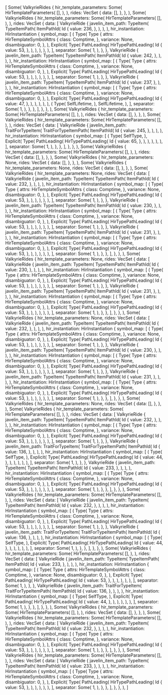 [
    Some(
        ValkyrieRides {
            hir_template_parameters: Some(
                HirTemplateParameters(
                    [],
                ),
            ),
            rides: VecSet {
                data: [],
            },
        },
    ),
    Some(
        ValkyrieRides {
            hir_template_parameters: Some(
                HirTemplateParameters(
                    [],
                ),
            ),
            rides: VecSet {
                data: [
                    ValkyrieRide {
                        javelin_item_path: TypeItem(
                            TypeItemPath(
                                ItemPathId(
                                    Id {
                                        value: 236,
                                    },
                                ),
                            ),
                        ),
                        hir_instantiation: HirInstantiation {
                            symbol_map: [
                                (
                                    Type(
                                        Type {
                                            attrs: HirTemplateSymbolAttrs {
                                                class: Comptime,
                                            },
                                            variance: None,
                                            disambiguator: 0,
                                        },
                                    ),
                                    Explicit(
                                        Type(
                                            PathLeading(
                                                HirTypePathLeading(
                                                    Id {
                                                        value: 53,
                                                    },
                                                ),
                                            ),
                                        ),
                                    ),
                                ),
                            ],
                            separator: Some(
                                1,
                            ),
                        },
                    },
                    ValkyrieRide {
                        javelin_item_path: TypeItem(
                            TypeItemPath(
                                ItemPathId(
                                    Id {
                                        value: 242,
                                    },
                                ),
                            ),
                        ),
                        hir_instantiation: HirInstantiation {
                            symbol_map: [
                                (
                                    Type(
                                        Type {
                                            attrs: HirTemplateSymbolAttrs {
                                                class: Comptime,
                                            },
                                            variance: None,
                                            disambiguator: 0,
                                        },
                                    ),
                                    Explicit(
                                        Type(
                                            PathLeading(
                                                HirTypePathLeading(
                                                    Id {
                                                        value: 53,
                                                    },
                                                ),
                                            ),
                                        ),
                                    ),
                                ),
                            ],
                            separator: Some(
                                1,
                            ),
                        },
                    },
                    ValkyrieRide {
                        javelin_item_path: TypeItem(
                            TypeItemPath(
                                ItemPathId(
                                    Id {
                                        value: 237,
                                    },
                                ),
                            ),
                        ),
                        hir_instantiation: HirInstantiation {
                            symbol_map: [
                                (
                                    Type(
                                        Type {
                                            attrs: HirTemplateSymbolAttrs {
                                                class: Comptime,
                                            },
                                            variance: None,
                                            disambiguator: 0,
                                        },
                                    ),
                                    Explicit(
                                        Type(
                                            PathLeading(
                                                HirTypePathLeading(
                                                    Id {
                                                        value: 47,
                                                    },
                                                ),
                                            ),
                                        ),
                                    ),
                                ),
                                (
                                    Type(
                                        SelfLifetime,
                                    ),
                                    SelfLifetime,
                                ),
                            ],
                            separator: Some(
                                1,
                            ),
                        },
                    },
                ],
            },
        },
    ),
    Some(
        ValkyrieRides {
            hir_template_parameters: Some(
                HirTemplateParameters(
                    [],
                ),
            ),
            rides: VecSet {
                data: [],
            },
        },
    ),
    Some(
        ValkyrieRides {
            hir_template_parameters: Some(
                HirTemplateParameters(
                    [],
                ),
            ),
            rides: VecSet {
                data: [
                    ValkyrieRide {
                        javelin_item_path: TraitForTypeItem(
                            TraitForTypeItemPath(
                                ItemPathId(
                                    Id {
                                        value: 245,
                                    },
                                ),
                            ),
                        ),
                        hir_instantiation: HirInstantiation {
                            symbol_map: [
                                (
                                    Type(
                                        SelfType,
                                    ),
                                    Explicit(
                                        Type(
                                            PathLeading(
                                                HirTypePathLeading(
                                                    Id {
                                                        value: 65,
                                                    },
                                                ),
                                            ),
                                        ),
                                    ),
                                ),
                            ],
                            separator: Some(
                                1,
                            ),
                        },
                    },
                ],
            },
        },
    ),
    Some(
        ValkyrieRides {
            hir_template_parameters: Some(
                HirTemplateParameters(
                    [],
                ),
            ),
            rides: VecSet {
                data: [],
            },
        },
    ),
    Some(
        ValkyrieRides {
            hir_template_parameters: None,
            rides: VecSet {
                data: [],
            },
        },
    ),
    Some(
        ValkyrieRides {
            hir_template_parameters: None,
            rides: VecSet {
                data: [],
            },
        },
    ),
    Some(
        ValkyrieRides {
            hir_template_parameters: None,
            rides: VecSet {
                data: [
                    ValkyrieRide {
                        javelin_item_path: TypeItem(
                            TypeItemPath(
                                ItemPathId(
                                    Id {
                                        value: 232,
                                    },
                                ),
                            ),
                        ),
                        hir_instantiation: HirInstantiation {
                            symbol_map: [
                                (
                                    Type(
                                        Type {
                                            attrs: HirTemplateSymbolAttrs {
                                                class: Comptime,
                                            },
                                            variance: None,
                                            disambiguator: 0,
                                        },
                                    ),
                                    Explicit(
                                        Type(
                                            PathLeading(
                                                HirTypePathLeading(
                                                    Id {
                                                        value: 53,
                                                    },
                                                ),
                                            ),
                                        ),
                                    ),
                                ),
                            ],
                            separator: Some(
                                1,
                            ),
                        },
                    },
                    ValkyrieRide {
                        javelin_item_path: TypeItem(
                            TypeItemPath(
                                ItemPathId(
                                    Id {
                                        value: 230,
                                    },
                                ),
                            ),
                        ),
                        hir_instantiation: HirInstantiation {
                            symbol_map: [
                                (
                                    Type(
                                        Type {
                                            attrs: HirTemplateSymbolAttrs {
                                                class: Comptime,
                                            },
                                            variance: None,
                                            disambiguator: 0,
                                        },
                                    ),
                                    Explicit(
                                        Type(
                                            PathLeading(
                                                HirTypePathLeading(
                                                    Id {
                                                        value: 53,
                                                    },
                                                ),
                                            ),
                                        ),
                                    ),
                                ),
                            ],
                            separator: Some(
                                1,
                            ),
                        },
                    },
                    ValkyrieRide {
                        javelin_item_path: TypeItem(
                            TypeItemPath(
                                ItemPathId(
                                    Id {
                                        value: 231,
                                    },
                                ),
                            ),
                        ),
                        hir_instantiation: HirInstantiation {
                            symbol_map: [
                                (
                                    Type(
                                        Type {
                                            attrs: HirTemplateSymbolAttrs {
                                                class: Comptime,
                                            },
                                            variance: None,
                                            disambiguator: 0,
                                        },
                                    ),
                                    Explicit(
                                        Type(
                                            PathLeading(
                                                HirTypePathLeading(
                                                    Id {
                                                        value: 53,
                                                    },
                                                ),
                                            ),
                                        ),
                                    ),
                                ),
                            ],
                            separator: Some(
                                1,
                            ),
                        },
                    },
                ],
            },
        },
    ),
    Some(
        ValkyrieRides {
            hir_template_parameters: None,
            rides: VecSet {
                data: [
                    ValkyrieRide {
                        javelin_item_path: TypeItem(
                            TypeItemPath(
                                ItemPathId(
                                    Id {
                                        value: 230,
                                    },
                                ),
                            ),
                        ),
                        hir_instantiation: HirInstantiation {
                            symbol_map: [
                                (
                                    Type(
                                        Type {
                                            attrs: HirTemplateSymbolAttrs {
                                                class: Comptime,
                                            },
                                            variance: None,
                                            disambiguator: 0,
                                        },
                                    ),
                                    Explicit(
                                        Type(
                                            PathLeading(
                                                HirTypePathLeading(
                                                    Id {
                                                        value: 53,
                                                    },
                                                ),
                                            ),
                                        ),
                                    ),
                                ),
                            ],
                            separator: Some(
                                1,
                            ),
                        },
                    },
                    ValkyrieRide {
                        javelin_item_path: TypeItem(
                            TypeItemPath(
                                ItemPathId(
                                    Id {
                                        value: 231,
                                    },
                                ),
                            ),
                        ),
                        hir_instantiation: HirInstantiation {
                            symbol_map: [
                                (
                                    Type(
                                        Type {
                                            attrs: HirTemplateSymbolAttrs {
                                                class: Comptime,
                                            },
                                            variance: None,
                                            disambiguator: 0,
                                        },
                                    ),
                                    Explicit(
                                        Type(
                                            PathLeading(
                                                HirTypePathLeading(
                                                    Id {
                                                        value: 53,
                                                    },
                                                ),
                                            ),
                                        ),
                                    ),
                                ),
                            ],
                            separator: Some(
                                1,
                            ),
                        },
                    },
                ],
            },
        },
    ),
    Some(
        ValkyrieRides {
            hir_template_parameters: None,
            rides: VecSet {
                data: [
                    ValkyrieRide {
                        javelin_item_path: TypeItem(
                            TypeItemPath(
                                ItemPathId(
                                    Id {
                                        value: 232,
                                    },
                                ),
                            ),
                        ),
                        hir_instantiation: HirInstantiation {
                            symbol_map: [
                                (
                                    Type(
                                        Type {
                                            attrs: HirTemplateSymbolAttrs {
                                                class: Comptime,
                                            },
                                            variance: None,
                                            disambiguator: 0,
                                        },
                                    ),
                                    Explicit(
                                        Type(
                                            PathLeading(
                                                HirTypePathLeading(
                                                    Id {
                                                        value: 53,
                                                    },
                                                ),
                                            ),
                                        ),
                                    ),
                                ),
                            ],
                            separator: Some(
                                1,
                            ),
                        },
                    },
                    ValkyrieRide {
                        javelin_item_path: TypeItem(
                            TypeItemPath(
                                ItemPathId(
                                    Id {
                                        value: 230,
                                    },
                                ),
                            ),
                        ),
                        hir_instantiation: HirInstantiation {
                            symbol_map: [
                                (
                                    Type(
                                        Type {
                                            attrs: HirTemplateSymbolAttrs {
                                                class: Comptime,
                                            },
                                            variance: None,
                                            disambiguator: 0,
                                        },
                                    ),
                                    Explicit(
                                        Type(
                                            PathLeading(
                                                HirTypePathLeading(
                                                    Id {
                                                        value: 53,
                                                    },
                                                ),
                                            ),
                                        ),
                                    ),
                                ),
                            ],
                            separator: Some(
                                1,
                            ),
                        },
                    },
                    ValkyrieRide {
                        javelin_item_path: TypeItem(
                            TypeItemPath(
                                ItemPathId(
                                    Id {
                                        value: 231,
                                    },
                                ),
                            ),
                        ),
                        hir_instantiation: HirInstantiation {
                            symbol_map: [
                                (
                                    Type(
                                        Type {
                                            attrs: HirTemplateSymbolAttrs {
                                                class: Comptime,
                                            },
                                            variance: None,
                                            disambiguator: 0,
                                        },
                                    ),
                                    Explicit(
                                        Type(
                                            PathLeading(
                                                HirTypePathLeading(
                                                    Id {
                                                        value: 53,
                                                    },
                                                ),
                                            ),
                                        ),
                                    ),
                                ),
                            ],
                            separator: Some(
                                1,
                            ),
                        },
                    },
                ],
            },
        },
    ),
    Some(
        ValkyrieRides {
            hir_template_parameters: None,
            rides: VecSet {
                data: [],
            },
        },
    ),
    Some(
        ValkyrieRides {
            hir_template_parameters: Some(
                HirTemplateParameters(
                    [],
                ),
            ),
            rides: VecSet {
                data: [
                    ValkyrieRide {
                        javelin_item_path: TypeItem(
                            TypeItemPath(
                                ItemPathId(
                                    Id {
                                        value: 232,
                                    },
                                ),
                            ),
                        ),
                        hir_instantiation: HirInstantiation {
                            symbol_map: [
                                (
                                    Type(
                                        Type {
                                            attrs: HirTemplateSymbolAttrs {
                                                class: Comptime,
                                            },
                                            variance: None,
                                            disambiguator: 0,
                                        },
                                    ),
                                    Explicit(
                                        Type(
                                            PathLeading(
                                                HirTypePathLeading(
                                                    Id {
                                                        value: 53,
                                                    },
                                                ),
                                            ),
                                        ),
                                    ),
                                ),
                            ],
                            separator: Some(
                                1,
                            ),
                        },
                    },
                    ValkyrieRide {
                        javelin_item_path: TraitForTypeItem(
                            TraitForTypeItemPath(
                                ItemPathId(
                                    Id {
                                        value: 136,
                                    },
                                ),
                            ),
                        ),
                        hir_instantiation: HirInstantiation {
                            symbol_map: [
                                (
                                    Type(
                                        SelfType,
                                    ),
                                    Explicit(
                                        Type(
                                            PathLeading(
                                                HirTypePathLeading(
                                                    Id {
                                                        value: 44,
                                                    },
                                                ),
                                            ),
                                        ),
                                    ),
                                ),
                            ],
                            separator: Some(
                                1,
                            ),
                        },
                    },
                    ValkyrieRide {
                        javelin_item_path: TypeItem(
                            TypeItemPath(
                                ItemPathId(
                                    Id {
                                        value: 233,
                                    },
                                ),
                            ),
                        ),
                        hir_instantiation: HirInstantiation {
                            symbol_map: [
                                (
                                    Type(
                                        Type {
                                            attrs: HirTemplateSymbolAttrs {
                                                class: Comptime,
                                            },
                                            variance: None,
                                            disambiguator: 0,
                                        },
                                    ),
                                    Explicit(
                                        Type(
                                            PathLeading(
                                                HirTypePathLeading(
                                                    Id {
                                                        value: 53,
                                                    },
                                                ),
                                            ),
                                        ),
                                    ),
                                ),
                            ],
                            separator: Some(
                                1,
                            ),
                        },
                    },
                ],
            },
        },
    ),
    Some(
        ValkyrieRides {
            hir_template_parameters: Some(
                HirTemplateParameters(
                    [],
                ),
            ),
            rides: VecSet {
                data: [
                    ValkyrieRide {
                        javelin_item_path: TypeItem(
                            TypeItemPath(
                                ItemPathId(
                                    Id {
                                        value: 232,
                                    },
                                ),
                            ),
                        ),
                        hir_instantiation: HirInstantiation {
                            symbol_map: [
                                (
                                    Type(
                                        Type {
                                            attrs: HirTemplateSymbolAttrs {
                                                class: Comptime,
                                            },
                                            variance: None,
                                            disambiguator: 0,
                                        },
                                    ),
                                    Explicit(
                                        Type(
                                            PathLeading(
                                                HirTypePathLeading(
                                                    Id {
                                                        value: 53,
                                                    },
                                                ),
                                            ),
                                        ),
                                    ),
                                ),
                            ],
                            separator: Some(
                                1,
                            ),
                        },
                    },
                    ValkyrieRide {
                        javelin_item_path: TraitForTypeItem(
                            TraitForTypeItemPath(
                                ItemPathId(
                                    Id {
                                        value: 136,
                                    },
                                ),
                            ),
                        ),
                        hir_instantiation: HirInstantiation {
                            symbol_map: [
                                (
                                    Type(
                                        SelfType,
                                    ),
                                    Explicit(
                                        Type(
                                            PathLeading(
                                                HirTypePathLeading(
                                                    Id {
                                                        value: 44,
                                                    },
                                                ),
                                            ),
                                        ),
                                    ),
                                ),
                            ],
                            separator: Some(
                                1,
                            ),
                        },
                    },
                ],
            },
        },
    ),
    Some(
        ValkyrieRides {
            hir_template_parameters: Some(
                HirTemplateParameters(
                    [],
                ),
            ),
            rides: VecSet {
                data: [
                    ValkyrieRide {
                        javelin_item_path: TypeItem(
                            TypeItemPath(
                                ItemPathId(
                                    Id {
                                        value: 233,
                                    },
                                ),
                            ),
                        ),
                        hir_instantiation: HirInstantiation {
                            symbol_map: [
                                (
                                    Type(
                                        Type {
                                            attrs: HirTemplateSymbolAttrs {
                                                class: Comptime,
                                            },
                                            variance: None,
                                            disambiguator: 0,
                                        },
                                    ),
                                    Explicit(
                                        Type(
                                            PathLeading(
                                                HirTypePathLeading(
                                                    Id {
                                                        value: 53,
                                                    },
                                                ),
                                            ),
                                        ),
                                    ),
                                ),
                            ],
                            separator: Some(
                                1,
                            ),
                        },
                    },
                    ValkyrieRide {
                        javelin_item_path: TraitForTypeItem(
                            TraitForTypeItemPath(
                                ItemPathId(
                                    Id {
                                        value: 136,
                                    },
                                ),
                            ),
                        ),
                        hir_instantiation: HirInstantiation {
                            symbol_map: [
                                (
                                    Type(
                                        SelfType,
                                    ),
                                    Explicit(
                                        Type(
                                            PathLeading(
                                                HirTypePathLeading(
                                                    Id {
                                                        value: 44,
                                                    },
                                                ),
                                            ),
                                        ),
                                    ),
                                ),
                            ],
                            separator: Some(
                                1,
                            ),
                        },
                    },
                ],
            },
        },
    ),
    Some(
        ValkyrieRides {
            hir_template_parameters: Some(
                HirTemplateParameters(
                    [],
                ),
            ),
            rides: VecSet {
                data: [],
            },
        },
    ),
    Some(
        ValkyrieRides {
            hir_template_parameters: Some(
                HirTemplateParameters(
                    [],
                ),
            ),
            rides: VecSet {
                data: [
                    ValkyrieRide {
                        javelin_item_path: TypeItem(
                            TypeItemPath(
                                ItemPathId(
                                    Id {
                                        value: 232,
                                    },
                                ),
                            ),
                        ),
                        hir_instantiation: HirInstantiation {
                            symbol_map: [
                                (
                                    Type(
                                        Type {
                                            attrs: HirTemplateSymbolAttrs {
                                                class: Comptime,
                                            },
                                            variance: None,
                                            disambiguator: 0,
                                        },
                                    ),
                                    Explicit(
                                        Type(
                                            PathLeading(
                                                HirTypePathLeading(
                                                    Id {
                                                        value: 53,
                                                    },
                                                ),
                                            ),
                                        ),
                                    ),
                                ),
                            ],
                            separator: Some(
                                1,
                            ),
                        },
                    },
                ],
            },
        },
    ),
    Some(
        ValkyrieRides {
            hir_template_parameters: Some(
                HirTemplateParameters(
                    [],
                ),
            ),
            rides: VecSet {
                data: [
                    ValkyrieRide {
                        javelin_item_path: TypeItem(
                            TypeItemPath(
                                ItemPathId(
                                    Id {
                                        value: 233,
                                    },
                                ),
                            ),
                        ),
                        hir_instantiation: HirInstantiation {
                            symbol_map: [
                                (
                                    Type(
                                        Type {
                                            attrs: HirTemplateSymbolAttrs {
                                                class: Comptime,
                                            },
                                            variance: None,
                                            disambiguator: 0,
                                        },
                                    ),
                                    Explicit(
                                        Type(
                                            PathLeading(
                                                HirTypePathLeading(
                                                    Id {
                                                        value: 53,
                                                    },
                                                ),
                                            ),
                                        ),
                                    ),
                                ),
                            ],
                            separator: Some(
                                1,
                            ),
                        },
                    },
                ],
            },
        },
    ),
]